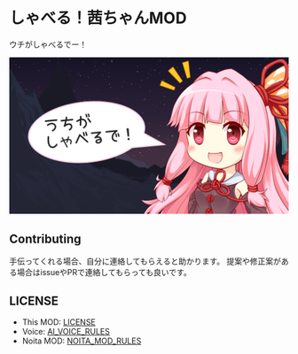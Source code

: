 # しゃべる！茜ちゃんMOD

ウチがしゃべるでー！

![茜ちゃんサムネ](workshop_preview_image.png)

## Contributing

手伝ってくれる場合、自分に連絡してもらえると助かります。
提案や修正案がある場合はissueやPRで連絡してもらっても良いです。

## LICENSE

- This MOD: [LICENSE](/LICENSE)
- Voice: [AI_VOICE_RULES](docs/AI_VOICE_RULES.md)
- Noita MOD: [NOITA_MOD_RULES](docs/NOITA_MOD_RULES.md)
